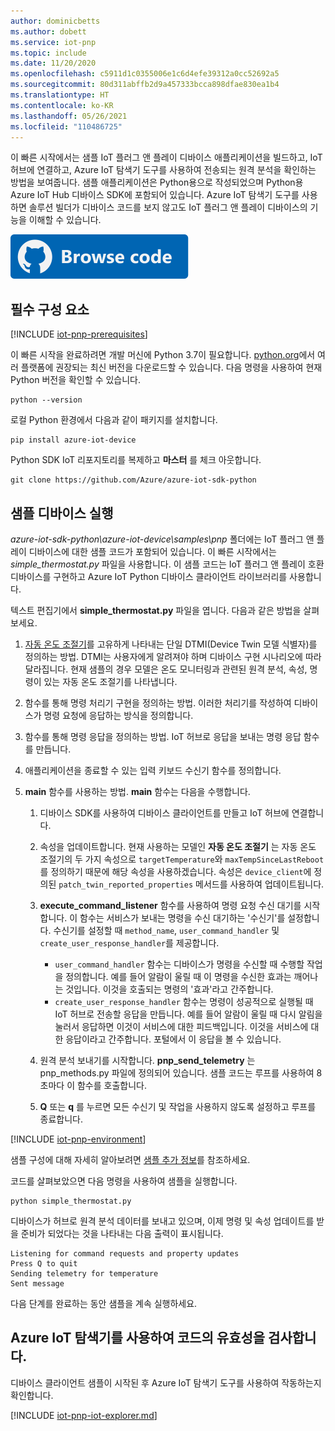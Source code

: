 ```yaml
---
author: dominicbetts
ms.author: dobett
ms.service: iot-pnp
ms.topic: include
ms.date: 11/20/2020
ms.openlocfilehash: c5911d1c0355006e1c6d4efe39312a0cc52692a5
ms.sourcegitcommit: 80d311abffb2d9a457333bcca898dfae830ea1b4
ms.translationtype: HT
ms.contentlocale: ko-KR
ms.lasthandoff: 05/26/2021
ms.locfileid: "110486725"
---
```

이 빠른 시작에서는 샘플 IoT 플러그 앤 플레이 디바이스 애플리케이션을 빌드하고, IoT 허브에 연결하고, Azure IoT 탐색기 도구를 사용하여 전송되는 원격 분석을 확인하는 방법을 보여줍니다. 샘플 애플리케이션은 Python용으로 작성되었으며 Python용 Azure IoT Hub 디바이스 SDK에 포함되어 있습니다. Azure IoT 탐색기 도구를 사용하면 솔루션 빌더가 디바이스 코드를 보지 않고도 IoT 플러그 앤 플레이 디바이스의 기능을 이해할 수 있습니다.

[![코드 찾아보기](../articles/iot-central/core/media/common/browse-code.svg)](https://github.com/Azure/azure-iot-sdk-python/tree/master/azure-iot-device/samples/pnp)

## <a name="prerequisites"></a>필수 구성 요소

[!INCLUDE [iot-pnp-prerequisites](iot-pnp-prerequisites.md)]

이 빠른 시작을 완료하려면 개발 머신에 Python 3.7이 필요합니다. [python.org](https://www.python.org/)에서 여러 플랫폼에 권장되는 최신 버전을 다운로드할 수 있습니다. 다음 명령을 사용하여 현재 Python 버전을 확인할 수 있습니다.  

```cmd/sh
python --version
```

로컬 Python 환경에서 다음과 같이 패키지를 설치합니다.

```cmd/sh
pip install azure-iot-device
```

Python SDK IoT 리포지토리를 복제하고 **마스터** 를 체크 아웃합니다.

```cmd/sh
git clone https://github.com/Azure/azure-iot-sdk-python
```

## <a name="run-the-sample-device"></a>샘플 디바이스 실행

*azure-iot-sdk-python\azure-iot-device\samples\pnp* 폴더에는 IoT 플러그 앤 플레이 디바이스에 대한 샘플 코드가 포함되어 있습니다. 이 빠른 시작에서는 *simple_thermostat.py* 파일을 사용합니다. 이 샘플 코드는 IoT 플러그 앤 플레이 호환 디바이스를 구현하고 Azure IoT Python 디바이스 클라이언트 라이브러리를 사용합니다.

텍스트 편집기에서 **simple_thermostat.py** 파일을 엽니다. 다음과 같은 방법을 살펴보세요.

1. [자동 온도 조절기](https://github.com/Azure/opendigitaltwins-dtdl/blob/master/DTDL/v2/samples/Thermostat.json)를 고유하게 나타내는 단일 DTMI(Device Twin 모델 식별자)를 정의하는 방법. DTMI는 사용자에게 알려져야 하며 디바이스 구현 시나리오에 따라 달라집니다. 현재 샘플의 경우 모델은 온도 모니터링과 관련된 원격 분석, 속성, 명령이 있는 자동 온도 조절기를 나타냅니다.

1. 함수를 통해 명령 처리기 구현을 정의하는 방법. 이러한 처리기를 작성하여 디바이스가 명령 요청에 응답하는 방식을 정의합니다.

1. 함수를 통해 명령 응답을 정의하는 방법. IoT 허브로 응답을 보내는 명령 응답 함수를 만듭니다.

1. 애플리케이션을 종료할 수 있는 입력 키보드 수신기 함수를 정의합니다.

1. **main** 함수를 사용하는 방법. **main** 함수는 다음을 수행합니다.

    1. 디바이스 SDK를 사용하여 디바이스 클라이언트를 만들고 IoT 허브에 연결합니다.

    1. 속성을 업데이트합니다. 현재 사용하는 모델인 **자동 온도 조절기** 는 자동 온도 조절기의 두 가지 속성으로 `targetTemperature`와 `maxTempSinceLastReboot`를 정의하기 때문에 해당 속성을 사용하겠습니다. 속성은 `device_client`에 정의된 `patch_twin_reported_properties` 메서드를 사용하여 업데이트됩니다.

    1. **execute_command_listener** 함수를 사용하여 명령 요청 수신 대기를 시작합니다. 이 함수는 서비스가 보내는 명령을 수신 대기하는 '수신기'를 설정합니다. 수신기를 설정할 때 `method_name`, `user_command_handler` 및 `create_user_response_handler`를 제공합니다.
        - `user_command_handler` 함수는 디바이스가 명령을 수신할 때 수행할 작업을 정의합니다. 예를 들어 알람이 울릴 때 이 명령을 수신한 효과는 깨어나는 것입니다. 이것을 호출되는 명령의 '효과'라고 간주합니다.
        - `create_user_response_handler` 함수는 명령이 성공적으로 실행될 때 IoT 허브로 전송할 응답을 만듭니다. 예를 들어 알람이 울릴 때 다시 알림을 눌러서 응답하면 이것이 서비스에 대한 피드백입니다. 이것을 서비스에 대한 응답이라고 간주합니다. 포털에서 이 응답을 볼 수 있습니다.

    1. 원격 분석 보내기를 시작합니다. **pnp_send_telemetry** 는 pnp_methods.py 파일에 정의되어 있습니다. 샘플 코드는 루프를 사용하여 8초마다 이 함수를 호출합니다.

    1. **Q** 또는 **q** 를 누르면 모든 수신기 및 작업을 사용하지 않도록 설정하고 루프를 종료합니다.

[!INCLUDE [iot-pnp-environment](iot-pnp-environment.md)]

샘플 구성에 대해 자세히 알아보려면 [샘플 추가 정보](https://github.com/Azure/azure-iot-sdk-python/blob/master/azure-iot-device/samples/pnp/README.md)를 참조하세요.

코드를 살펴보았으면 다음 명령을 사용하여 샘플을 실행합니다.

```cmd/sh
python simple_thermostat.py
```

디바이스가 허브로 원격 분석 데이터를 보내고 있으며, 이제 명령 및 속성 업데이트를 받을 준비가 되었다는 것을 나타내는 다음 출력이 표시됩니다.

```cmd/sh
Listening for command requests and property updates
Press Q to quit
Sending telemetry for temperature
Sent message
```

다음 단계를 완료하는 동안 샘플을 계속 실행하세요.

## <a name="use-azure-iot-explorer-to-validate-the-code"></a>Azure IoT 탐색기를 사용하여 코드의 유효성을 검사합니다.

디바이스 클라이언트 샘플이 시작된 후 Azure IoT 탐색기 도구를 사용하여 작동하는지 확인합니다.

[!INCLUDE [iot-pnp-iot-explorer.md](iot-pnp-iot-explorer.md)]
